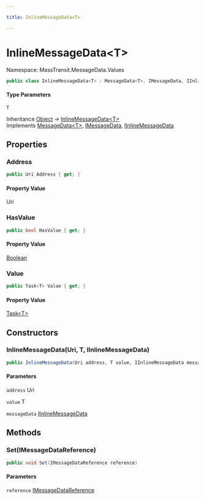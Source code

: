 ```yaml
---

title: InlineMessageData<T>

---
```


# InlineMessageData\<T\>

Namespace: MassTransit.MessageData.Values

```csharp
public class InlineMessageData<T> : MessageData<T>, IMessageData, IInlineMessageData
```

#### Type Parameters

`T`<br/>

Inheritance [Object](https://learn.microsoft.com/en-us/dotnet/api/system.object) → [InlineMessageData\<T\>](../masstransit-messagedata-values/inlinemessagedata-1)<br/>
Implements [MessageData\<T\>](../../masstransit-abstractions/masstransit/messagedata-1), [IMessageData](../../masstransit-abstractions/masstransit/imessagedata), [IInlineMessageData](../masstransit-messagedata/iinlinemessagedata)

## Properties

### **Address**

```csharp
public Uri Address { get; }
```

#### Property Value

Uri<br/>

### **HasValue**

```csharp
public bool HasValue { get; }
```

#### Property Value

[Boolean](https://learn.microsoft.com/en-us/dotnet/api/system.boolean)<br/>

### **Value**

```csharp
public Task<T> Value { get; }
```

#### Property Value

[Task\<T\>](https://learn.microsoft.com/en-us/dotnet/api/system.threading.tasks.task-1)<br/>

## Constructors

### **InlineMessageData(Uri, T, IInlineMessageData)**

```csharp
public InlineMessageData(Uri address, T value, IInlineMessageData messageData)
```

#### Parameters

`address` Uri<br/>

`value` T<br/>

`messageData` [IInlineMessageData](../masstransit-messagedata/iinlinemessagedata)<br/>

## Methods

### **Set(IMessageDataReference)**

```csharp
public void Set(IMessageDataReference reference)
```

#### Parameters

`reference` [IMessageDataReference](../masstransit-messagedata/imessagedatareference)<br/>
